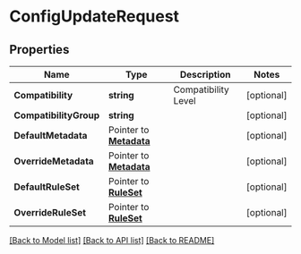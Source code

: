 # ConfigUpdateRequest

## Properties

Name | Type | Description | Notes
------------ | ------------- | ------------- | -------------
**Compatibility** | **string** | Compatibility Level | [optional] 
**CompatibilityGroup** | **string** |  | [optional] 
**DefaultMetadata** | Pointer to [**Metadata**](Metadata.md) |  | [optional] 
**OverrideMetadata** | Pointer to [**Metadata**](Metadata.md) |  | [optional] 
**DefaultRuleSet** | Pointer to [**RuleSet**](RuleSet.md) |  | [optional] 
**OverrideRuleSet** | Pointer to [**RuleSet**](RuleSet.md) |  | [optional] 

[[Back to Model list]](../README.md#documentation-for-models) [[Back to API list]](../README.md#documentation-for-api-endpoints) [[Back to README]](../README.md)


